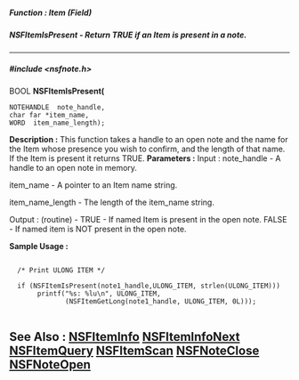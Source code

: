 ##### Function : Item (Field)
##### NSFItemIsPresent - Return TRUE if an Item is present in a note.
---
##### #include <nsfnote.h>
BOOL **NSFItemIsPresent(**

	NOTEHANDLE  note_handle,
	char far *item_name,
	WORD  item_name_length);
**Description :**
This function takes a handle to an open note and the name for the Item whose 
presence you wish to confirm, and the length of that name.  If the Item is 
present it returns TRUE.
**Parameters :**
Input :
note_handle  -  A handle to an open note in memory.

item_name  -  A pointer to an Item name string.

item_name_length  -  The length of the item_name string.

Output :
(routine)  -  TRUE - If named Item is present in the open note.  FALSE - If named item is NOT present in the open note.


**Sample Usage :**
```

  /* Print ULONG ITEM */
 
  if (NSFItemIsPresent(note1_handle,ULONG_ITEM, strlen(ULONG_ITEM)))
       printf("%s: %lu\n", ULONG_ITEM,
              (NSFItemGetLong(note1_handle, ULONG_ITEM, 0L)));


```
**See Also :**
[NSFItemInfo](D:/md_files/NSFItemInfo.md)
[NSFItemInfoNext](D:/md_files/NSFItemInfoNext.md)
[NSFItemQuery](D:/md_files/NSFItemQuery.md)
[NSFItemScan](D:/md_files/NSFItemScan.md)
[NSFNoteClose](D:/md_files/NSFNoteClose.md)
[NSFNoteOpen](D:/md_files/NSFNoteOpen.md)
---
